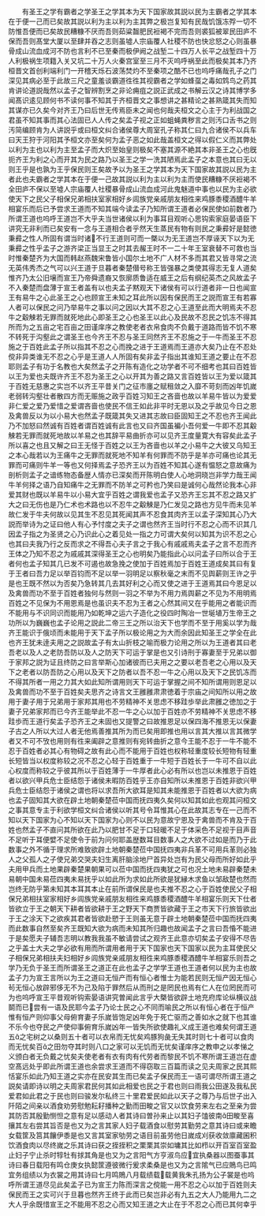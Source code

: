 <!-- { "loadSidebar": true } -->
　　有圣王之学有霸者之学圣王之学其本为天下国家故其説以民为主霸者之学其本在于便一己而已矣故其説以利为主以利为主其弊之极岂复知有民哉饥饿冻殍一切不防惟吾便而已矣故民糟糠不厌而吾则茹粱齧肥民裋褐不完而吾则裘狐被翠民田庐不保而吾则髙堂大厦以至肆并吞之志则虽墟人宗庙覆人社稷不防也快忿怒之心则虽暴骨成山流血成河不防也言利不已至秦而极伊阙之战堑二十四万人长平之战堑四十万人利极祸生项籍入关又坑二十万人火秦宫室至三月不灭呜呼祸至此而极矣其本乃齐桓晋文首创利端利门一开稽天烁石波荡焚灼不至秦项之酷不已也呜呼痛哉孔子之门深见其病必至于此故三尺之童羞谈霸道徃徃其视霸者之学如蜂虿之毒如鸩鸟之药其肯讲论道説哉然以孟子之智辨割烹之非论痈疽之説正武成之书解云汉之诗其博学多闻髙识逺见顾何书不读何事不知其于齐桓晋文之事想讲之甚精论之甚熟箴其失而知其谋亦已久矣今对齐王乃曰后世无传焉臣未之闻也何哉夫桓文之心主于为利战国之君虽不知其事而其心法固已人人传之矣孟子视之正如蛆蝇粪秽言之则汚口舌书之则汚简编顾肯为人讲説乎或曰桓文纠合诸侯尊大周室孔子称其仁曰九合诸侯不以兵车曰天王狩于河阳其予桓文亦至矣何为孟子恶之如此哉盖桓文之得以假仁义而其弊处以利为主也以利为主至孟子而大炽至始皇则极矣不塞其源不絶其本非圣王之心也旣扼齐王为利之心而开其为民之路乃以圣王之学一洗其陋焉此孟子之本意也其曰无以则王乎是也孰为王乎保民则王矣故予以为圣王之学其本为天下国家故其説以民为主者此也夫霸者之学其本在于便一己故其説以利为主以利为主而使民糟糠不厌裋褐不全田庐不保以至墟人宗庙覆人社稷暴骨成山流血成河此鬼魅道中事也以民为主必欲使天下之民父子相保兄弟相扶室家相好乡闾族党亲戚朋友相徃来鸡豚黍稷酒醴牛羊相宴乐而后已予尝求王道而不知其端今读孟子乃知所谓王道者必保民使如前数者乃所谓王道也呜呼王道岂不大乎夫当世诸侯以利为事耳目观听心思钩索家庭晏语臣下讲究无非利而已矣安有一念与王道相合者乎然天生蒸民有物有则民之秉彛好是懿徳秉彛之性人所固有谓当时诸不行王道则可而一槩以为无王道岂不厚诬天下以为无秉彛之性乎孟子之游齐梁正当显王之时其去赧王时不一二十年王室衰替不可救也当时惟秦楚齐为大国而韩赵燕魏宋鲁皆小国尔土地不广人材不多而其君又皆寻常之流无英伟秀杰之气可以兴王道于旦暮者秦楚僣号称王皆强暴之类使其得志无复人道矣惟齐乃太公旧壌而宣王乃帝舜遗裔又恢廓质鲁适在威王之后有纲纪英杰之风故孟子不入秦楚而盘薄于宣王者盖有以也夫孟子黙观天下诸侯有可以行道者非一日也闻宣王有易牛之心此圣王之心也顾宣王未知之耳此所以因有保民而王之説而宣王有若寡人者可以保民之问乃举易牛之事以问之因以大其不忍之心王道至此而大明焉夫不忍牛之觳觫若无罪而就死地此心即圣王之心也圣王以此心及民故不忍民之饥冻不得其所而为之五亩之宅百亩之田谨庠序之教使老者衣帛食肉不负戴于道路而皆不饥不寒不转死于沟壑此之谓圣王也今齐王不忍与圣王同然齐王不忍施之于一牛而圣王不忍施之于百姓此孟子所以指其不忍之心而挽之进于王道焉而王道亦大矣乃止在不忍处傥非异类谁无不忍之心乎是王道人人所固有矣非孟子指出其谁知王道之要止在不忍耶则孟子有功于名教也大矣然孟子之开陈有造化之功学者不可不细考也其曰百姓皆以王为爱也夫既许齐王不忍为圣王之心以开其为善之路又言百姓皆以王为爱以箴其于百姓无慈惠之实岂不以齐王平昔关门之征市廛之赋租敛之入靡不苛刻而凶年饥嵗老弱转沟壑壮者散四方而无赈施之政乎百姓习知王之吝啬也故以羊易牛皆以为爱爱非仁爱之爱乃爱惜之爱谓吝啬也使民不信王如此非平时无恩以及之乎故见今日之恩及禽兽反以为以小易大也然孟子既箴其失又进其志故曰臣固知王之不忍也齐王闻此乃不加怒曰然诚有百姓者谓百姓诚有此言也又曰齐国虽褊小吾何爱一牛即不忍其觳觫若无罪而就死地故以羊易之也其辞平易曲折亦可以见齐王度量寛大有容矣此孟子所以喜之也且又解之曰王无怪于百姓之以王为吝啬也以羊之小易牛之大彼又乌知王之本心哉若以为王痛牛之无罪而就死地不知羊有何罪而不防乎是羊亦可痛也论其无罪而可痛则牛羊一等也又何择焉孟子恐齐王以为百姓不知其心遂有愠怒之意故痛为剖析则孟子之谙练物态备歴人情亦已深矣而开陈明白使人心地洞晓岂非学力哉王闻牛羊何择之语乃自知痛牛之无罪而不防羊之可矜也乃笑曰是诚何心哉然论我本心非爱其财也既以羊易牛以小易大宜乎百姓之谓我爱也孟子又恐齐王忘其不忍之路又扩大之曰无伤也是乃仁术也术路也以不忍牛之觳觫是乃仁发见之路也方见牛而未见羊故仁发于牛夫何故以见其生不忍见其死闻其声不忍食其肉齐王以孟子深知其心乃大説而举诗为之证曰他人有心予忖度之夫子之谓也然齐王当时行不忍之心而不识其几因孟子指之为圣贤之心乃识此心之着见处一指之力可谓大矣何以知其为识不忍之心也其曰夫我乃行之反而求之不得吾心夫子言之于我心有戚戚焉夫孟子之言不忍而齐王体之乃知不忍之为戚戚其深得圣王之心也明矣乃能指此心以问孟子曰所以合于王者何也孟子知其几已发不可遏也故急挽之使加于百姓焉加于百姓王道成矣其曰有复于王者曰吾力足以举百钧而不足以举一羽明足以察秋毫之末而不见舆薪则王许之乎是也王既不然以为否矣乃急转其几去其好利之心而又使之进于王道焉其曰今恩足以及禽兽而功不至于百姓者独何与然则一羽之不举为不用力焉舆薪之不见为不用明焉百姓之不见保为不用恩焉是也虽识夫不忍为王者之心然其间又在乎能用之者能识而不能用与不识同识而能用乃如乾坤之运六子造化之役四时陶冶一世埏埴万生帝王之功所以为巍巍也孟子论用之説此二帝三王之所以治天下也学而不至于用奚以学为哉齐王能识于俄顷而未能用于天下孟子所以极论用之为大而余因此知圣王之学全在此也齐王犹未逹夫用之之説故孟子有太山折枝之喻而极力论用之所以为王道者其曰老吾老以及人之老防吾防以及人之防天下可运于掌是也又引诗刑于寡妻至于兄弟以御于家邦之説为证且终防之曰言举斯心加诸彼而已夫用之之要以老吾老之心用以及天下之老者以防吾防之心用以及天下之防者以吾不忍一牛之心用以及天下之民饥冻而不得其所者一用之力其大如此知所谓用则天下可运于掌握之间不知所谓用则恩足以及禽兽而功不至于百姓矣夫思齐之诗言文王雝雝肃肃徳着于宗庙之间知所以用之故用于妻子用于兄弟用于家邦其用也不劳精神不关思虑不移跬歩举此肃雝之徳加之于妻子兄弟家邦而已今齐王能举此不忍一牛之心以加于百姓亦不劳精神不关思虑不移跬歩而王道行矣孟子恐齐王之未固也又提警之曰故推恩足以保四海不推恩无以保妻子古之人所以大过人者无他焉善推其所为而已矣用即推也用以言其大推以言其微学者又不可不攷也用则有徃来阖辟之意推则有宛转曲折之意今王能不忍于一牛不能不忍于百姓者必其心有物碍之故有此心而不能用于百姓也权称轻重度较长短物有轻重长短皆当以权度称较之况不忍之心轻于百姓重于一牛短于百姓长于一牛可不自以此心权度而称较之乎彼其所以于百姓薄于一牛厚者此心必有所以也岂以未推恩于百姓者以欲兴甲兵危士臣结怨于诸侯未暇防百姓乎王亦自知所以未推恩于百姓非欲兴甲兵危士臣结怨于诸侯之谓也将以求吾所大欲耳是知其未能推恩于百姓者以大欲为病也孟子固知其大欲在辟土地朝秦楚莅中国而抚四夷久矣何以知其如此也观其问桓文之事其意专主于利欲学桓文纠合诸侯以听其号令耳惟其心在此故其志专在一己而不知以天下国家为心不知以天下国家为心则不以民为意故宁恩及于禽兽而不肯及于百姓也然孟子不直问其所欲在此乃以肥甘不足于口轻暖不足于体采色不足视于目声音不足听于耳便嬖不足使令于前为问何耶盖歴数耳目数事人之大欲不过如是而乃于此数事之外不循于理求所难致欲辟土地朝秦楚莅中国抚四夷非兵革不可用兵革则必独人之父孤人之子使兄弟交哭夫妇生离肝脑涂地尸首异处岂有为民父母而所好如此乎夫用甲兵而土地果辟秦楚果朝果可以莅中国而抚四夷犹之可也况土地未易辟秦楚未易朝中国未易莅四夷未易抚乎以如此所为求如此所欲是犹縁木求鱼以邹敌楚也然而岂终无防乎第未知其本耳其本止在前所谓保民是也夫推不忍之心于百姓使民父子相保兄弟相扶室家相好乡闾族党亲戚朋友相徃来鸡豚黍稷酒醴牛羊相宴乐则天下仕者皆欲立于王之朝天下耕者皆欲耕于王之野天下商贾皆欲藏于王之市天下行旅皆欲出于王之涂天下之欲疾其君者皆欲赴愬于王则虽无意于辟土地朝秦楚莅中国而抚四夷而此数事自然至矣齐王既知大欲为病而未知其所归趣也故闻孟子之言曰吾惛不能进于是矣愿夫子辅吾志明以教我我虽不敏请尝试之观齐王此意亦切矣孟子安得不尽告之乎盖士大夫之学必欲有用而所谓用者用于天下国家也天下国家以民为主耳使民父子相保兄弟相扶夫妇相好乡闾族党亲戚朋友相徃来鸡豚黍稷酒醴牛羊相宴乐则吾之学乃无负于圣王而所谓圣王之道正在此也孟子之学学王道也王道者何以民为主也故孟子力为宣王言所以为王之道曰无恒产而有恒心者惟士为能若民则无恒产因无恒心茍无恒心放辟邪侈无不为己及陷于罪然后从而刑之是罔民也焉有仁人在位罔民而可为也呜呼宣王平昔观听钩索晏语讲究曽闻此言乎大槩皆欲辟土地充府库论纵横议战鬬而已尝有一语及民耶今孟子乃论士民之心不同而喻民之所以有恒心者在于恒产惟有恒产则仰事父母俯育妻子乐嵗皆饱足凶年免于死亡驱而之善如水之就下也其谁不乐今也夺民之产使仰事俯育乐嵗凶年一皆失所欲使趣礼义成王道也难矣何谓王道五之宅树之以桑则五十者可以衣帛而无忧矣鸡豚狗彘无失其时则七十者可以食肉而无忧矣百之田勿夺其时则八口之家可以无饥而无忧矣谨庠序之教申之以孝悌之义颁白者无负戴之忧矣夫使老者有衣有肉有代劳者而黎民不饥不寒所谓王道岂在虚空髙远处乎即此所谓王道也余尝求王道而不得窃取三百篇而读之见夫周家之民其熙恬宴乐如此乃知王道之实亦在民安其生而已矣孟子保民而王一语可谓尽所谓王道之説矣请即诗以明之夫周家君民何其如此相爱也民之于君也则曰雨我公田遂及我私民爱君如此君之于民也则曰骏发尔私终三十里君爱民如此以天子之尊乃与后世子出入阡陌之间亲以酒食劝劳慰勉耘耔播种之勤而田畯之官又以饮食劳来左右之至亲为尝其防否其殷勤恻怛之意有足以感动人者其诗曰曽孙来止以其妇子馌彼南田畯至喜攘其左右尝其旨否是也又为之言其家人妇子载酒食以慰劳其勤劳之意其诗曰或来瞻女载筐及筥其饟伊黍是也又言其室家劬劳之语目前虽劳他日嵗成刈获收敛廪藏囷积饮酒食肉以尽终嵗之乐其诗曰获之挃挃积之栗栗其崇如墉其比如栉以开百室百室盈止妇子宁止杀时犉牡有捄其角是也又为之言阳气方亨淑鸟应宜执桑器以图蚕事其诗曰春日载阳有鸣仓庚女执懿筐遵彼微行爰求柔桑是也又为之言隂气已应鵙鸟已鸣宜务组绩以为衣裳之用其诗曰七月鸣鵙八月载绩载载黄我朱孔扬为公子裳是也呜呼所谓王道尽见此矣孟子已为宣王力陈而深言之傥能一用不忍之心以加于百姓则夫保民而王之实可兴于旦暮也然齐王终于此而已矣岂非必有九五之大人乃能用九二之大人乎余既惜宣王之不能用不忍之心而又知王道之大止在于不忍之心而已其何幸乎

